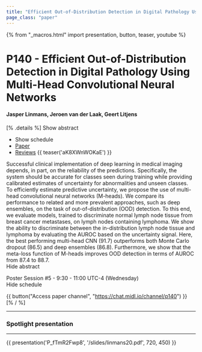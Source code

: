 ```yaml
---
title: "Efficient Out-of-Distribution Detection in Digital Pathology Using Multi-Head Convolutional Neural Networks"
page_class: "paper"
---
```


{% from "_macros.html" import presentation, button, teaser, youtube %}

# P140 - Efficient Out-of-Distribution Detection in Digital Pathology Using Multi-Head Convolutional Neural Networks

#### Jasper Linmans, Jeroen van der Laak, Geert Litjens

[% .details %]
<a class="toggle_visibility" data-selector=".abstract" data-level="3">Show abstract</a>
- <a class="toggle_visibility" data-selector=".schedule" data-level="3">Show schedule</a>
- <a href="https://openreview.net/pdf?id=hRwB2BTRNu">Paper</a>
- <a href="https://openreview.net/forum?id=hRwB2BTRNu">Reviews</a>
{{ teaser('aK8XWnWOKaE') }}

<p>
    <span class="abstract">
        Successful clinical implementation of deep learning in medical imaging depends, in part, on the reliability of the predictions. Specifically, the system should be accurate for classes seen during training while providing calibrated estimates of uncertainty for abnormalities and unseen classes. To efficiently estimate predictive uncertainty, we propose the use of multi-head convolutional neural networks (M-heads). We compare its performance to related and more prevalent approaches, such as deep ensembles, on the task of out-of-distribution (OOD) detection. To this end, we evaluate models, trained to discriminate normal lymph node tissue from breast cancer metastases, on lymph nodes containing lymphoma. We show the ability to discriminate between the in-distribution lymph node tissue and lymphoma by evaluating the AUROC based on the uncertainty signal. Here, the best performing multi-head CNN (91.7) outperforms both Monte Carlo dropout (86.5) and deep ensembles (86.8). Furthermore, we show that the meta-loss function of M-heads improves OOD detection in terms of AUROC from 87.4 to 88.7.
        <br>
        <span class="actions"><a class="toggle_visibility" data-level="2">Hide abstract</a></span>
    </span>
</p>

<p>
    <span class="schedule">
        Poster Session #5  - 9:30 - 11:00 UTC-4 (Wednesday)
        <br>
        <span class="actions"><a class="toggle_visibility" data-level="2">Hide schedule</a></span>
    </span>
</p>

{{ button("Access paper channel", "https://chat.midl.io/channel/p140") }}
[% / %]

---


### Spotlight presentation

---

{{ presentation('P_fTmR2Fwp8', '/slides/linmans20.pdf', 720, 450) }}